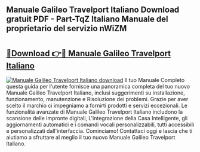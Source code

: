 ## Manuale Galileo Travelport Italiano Download gratuit PDF - Part-TqZ Italiano Manuale del proprietario del servizio nWiZM

# <h2><a href="http://dfaylpp.blite.top/?on=Manuale+Galileo+Travelport+Italiano">🔗Download 👉🔴 Manuale Galileo Travelport Italiano</a></h2>

[![Manuale Galileo Travelport Italiano download](https://i.imgur.com/lujVjoI.png)](http://dfaylpp.blite.top/?on=Manuale+Galileo+Travelport+Italiano)
Il tuo Manuale Completo questa guida per l'utente fornisce una panoramica completa del tuo nuovo Manuale Galileo Travelport Italiano, inclusi suggerimenti su installazione, funzionamento, manutenzione e Risoluzione dei problemi. Grazie per aver scelto il marchio ci impegniamo a fornirti prodotti e servizi eccezionali. Le funzionalità avanzate di Manuale Galileo Travelport Italiano includono la scansione delle impronte digitali, L'integrazione della Casa Intelligente, gli aggiornamenti automatici e i comandi vocali personalizzabili, tutti accessibili e personalizzati dall'interfaccia. Cominciamo! Contattaci oggi e lascia che ti aiutiamo a sfruttare al meglio il tuo nuovo Manuale Galileo Travelport Italiano.

